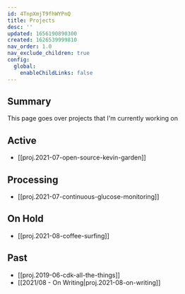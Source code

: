 ```yaml
---
id: 4TnpXmjT9fhWYPnQ
title: Projects
desc: ''
updated: 1656190890300
created: 1626539999810
nav_order: 1.0
nav_exclude_children: true
config:
  global:
    enableChildLinks: false
---
```


## Summary

This page goes over projects that I'm currently working on 


## Active
- [[proj.2021-07-open-source-kevin-garden]]

## Processing
- [[proj.2021-07-continuous-glucose-monitoring]]
## On Hold
- [[proj.2021-08-coffee-surfing]]

## Past
- [[proj.2019-06-cdk-all-the-things]]
- [[2021/08 - On Writing|proj.2021-08-on-writing]]
